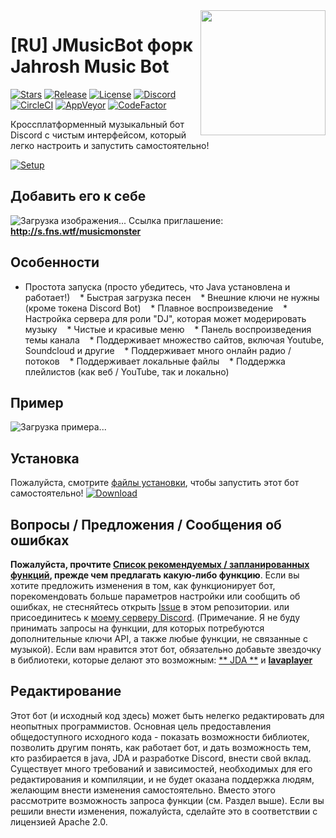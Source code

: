 <img align="right" src="https://i.imgur.com/zrE80HY.png" height="200" width="200">

# [RU] JMusicBot форк Jahrosh Music Bot

[![Stars](https://img.shields.io/github/stars/jagrosh/MusicBot.svg)](https://github.com/Rxflex/MusicMonsterb/stargazers)
[![Release](https://img.shields.io/github/release/jagrosh/MusicBot.svg)](https://github.com/jagrosh/MusicBot/releases/latest)
[![License](https://img.shields.io/github/license/jagrosh/MusicBot.svg)](https://github.com/jagrosh/MusicBot/blob/master/LICENSE)
[![Discord](https://discordapp.com/api/guilds/147698382092238848/widget.png)](https://discord.gg/0p9LSGoRLu6Pet0k)<br>
[![CircleCI](https://img.shields.io/circleci/project/github/jagrosh/MusicBot/master.svg)](https://circleci.com/gh/jagrosh/MusicBot)
[![AppVeyor](https://ci.appveyor.com/api/projects/status/gdu6nyte5psj6xfk/branch/master?svg=true)](https://ci.appveyor.com/project/jagrosh/musicbot/branch/master)
[![CodeFactor](https://www.codefactor.io/repository/github/jagrosh/musicbot/badge)](https://www.codefactor.io/repository/github/jagrosh/musicbot)

Кроссплатформенный музыкальный бот Discord с чистым интерфейсом, который легко настроить и запустить самостоятельно!

[![Setup](http://i.imgur.com/VvXYp5j.png)](https://github.com/jagrosh/MusicBot/wiki/Setup)


## Добавить его к себе 
![Загрузка изображения...](https://faq.furrybot.gq/filoghost_files/cover-invite.png)
Ссылка приглашение: **http://s.fns.wtf/musicmonster**


## Особенности
   * Простота запуска (просто убедитесь, что Java установлена и работает!)
   * Быстрая загрузка песен
   * Внешние ключи не нужны (кроме токена Discord Bot)
   * Плавное воспроизведение
   * Настройка сервера для роли "DJ", которая может модерировать музыку
   * Чистые и красивые меню
   * Панель воспроизведения темы канала
   * Поддерживает множество сайтов, включая Youtube, Soundcloud и другие
   * Поддерживает много онлайн радио / потоков
   * Поддерживает локальные файлы
   * Поддержка плейлистов (как веб / YouTube, так и локально)

## Пример 
![Загрузка примера...](https://i.imgur.com/kVtTKvS.gif)

## Установка
Пожалуйста, смотрите [файлы установки](https://github.com/Rxflex/MusicBot/releases/tag/0.2.7), чтобы запустить этот бот самостоятельно!
[![Download](https://github.com/Rxflex/MusicMonsterb/raw/master/download.png)](https://musicmonsterb.herokuapp.com/musicbot.jar)

## Вопросы / Предложения / Сообщения об ошибках
**Пожалуйста, прочтите [Список рекомендуемых / запланированных функций](https://github.com/jagrosh/MusicBot/projects/1), прежде чем предлагать какую-либо функцию**. Если вы хотите предложить изменения в том, как функционирует бот, порекомендовать больше параметров настройки или сообщить об ошибках, не стесняйтесь открыть [Issue](https://github.com/jagrosh/MusicBot/issues) в этом репозитории. или присоединитесь к [моему серверу Discord](https://discord.gg/0p9LSGoRLu6Pet0k). (Примечание. Я не буду принимать запросы на функции, для которых потребуются дополнительные ключи API, а также любые функции, не связанные с музыкой). Если вам нравится этот бот, обязательно добавьте звездочку в библиотеки, которые делают это возможным: [** JDA **](https://github.com/DV8FromTheWorld/JDA) и [**lavaplayer**](https://github.com/sedmelluq/lavaplayer)

## Редактирование
Этот бот (и исходный код здесь) может быть нелегко редактировать для неопытных программистов. Основная цель предоставления общедоступного исходного кода - показать возможности библиотек, позволить другим понять, как работает бот, и дать возможность тем, кто разбирается в java, JDA и разработке Discord, внести свой вклад. Существует много требований и зависимостей, необходимых для его редактирования и компиляции, и не будет оказана поддержка людям, желающим внести изменения самостоятельно. Вместо этого рассмотрите возможность запроса функции (см. Раздел выше). Если вы решили внести изменения, пожалуйста, сделайте это в соответствии с лицензией Apache 2.0.
